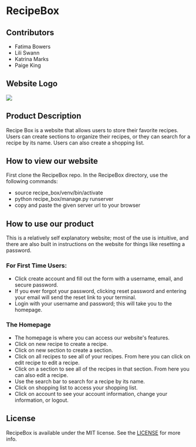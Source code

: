 # RecipeBox

## Contributors
- Fatima Bowers 
- Lili Swann 
- Katrina Marks
- Paige King

## Website Logo
![](WebsiteLogo.png)

## Product Description
Recipe Box is a website that allows users to store their favorite recipes.
Users can create sections to organize their recipes, or they can search
for a recipe by its name. Users can also create a shopping list.

## How to view our website
First clone the RecipeBox repo. In the RecipeBox directory, use the following commands:
- source recipe_box/venv/bin/activate
- python recipe_box/manage.py runserver
- copy and paste the given server url to your browser

## How to use our product
This is a relatively self explanatory website; most of the use is intuitive, and 
there are also built in instructions on the website for things like resetting a password.

### For First Time Users:
- Click create account and fill out the form with a username, email, and secure password.
- If you ever forgot your password, clicking reset password and entering your email will send the reset link to your terminal.
- Login with your username and password; this will take you to the homepage.

### The Homepage
- The homepage is where you can access our website's features. 
- Click on new recipe to create a recipe.
- Click on new section to create a section.
- Click on all recipes to see all of your recipes. From here you can click on edit recipe to edit a recipe.
- Click on a section to see all of the recipes in that section. From here you can also edit a recipe.
- Use the search bar to search for a recipe by its name.
- Click on shopping list to access your shopping list.
- Click on account to see your account information, change your information, or logout.


## License
RecipeBox is available under the MIT license. See the [LICENSE](https://github.com/utk-cs340-fall22/RecipeBox/blob/main/LICENSE) for more info.




[def]: WebsiteLogo.png
